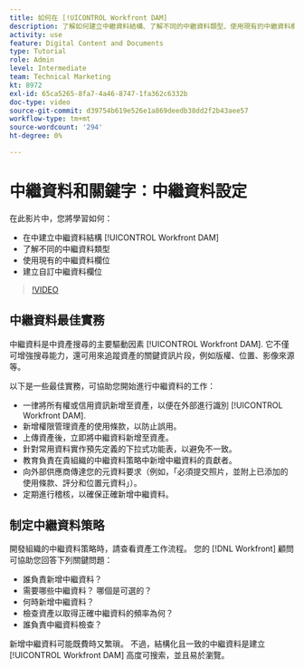 ```yaml
---
title: 如何在 [!UICONTROL Workfront DAM]
description: 了解如何建立中繼資料結構、了解不同的中繼資料類型、使用現有的中繼資料欄位，以及 [!UICONTROL Workfront DAM].
activity: use
feature: Digital Content and Documents
type: Tutorial
role: Admin
level: Intermediate
team: Technical Marketing
kt: 8972
exl-id: 65ca5265-8fa7-4a46-8747-1fa362c6332b
doc-type: video
source-git-commit: d39754b619e526e1a869deedb38dd2f2b43aee57
workflow-type: tm+mt
source-wordcount: '294'
ht-degree: 0%

---
```


# 中繼資料和關鍵字：中繼資料設定

在此影片中，您將學習如何：

* 在中建立中繼資料結構 [!UICONTROL Workfront DAM]
* 了解不同的中繼資料類型
* 使用現有的中繼資料欄位
* 建立自訂中繼資料欄位

>[!VIDEO](https://video.tv.adobe.com/v/335235/?quality=12)

## 中繼資料最佳實務

中繼資料是中資產搜尋的主要驅動因素 [!UICONTROL Workfront DAM]. 它不僅可增強搜尋能力，還可用來追蹤資產的關鍵資訊片段，例如版權、位置、影像來源等。

以下是一些最佳實務，可協助您開始進行中繼資料的工作：

* 一律將所有權或信用資訊新增至資產，以便在外部進行識別 [!UICONTROL Workfront DAM].
* 新增權限管理資產的使用條款，以防止誤用。
* 上傳資產後，立即將中繼資料新增至資產。
* 針對常用資料實作預先定義的下拉式功能表，以避免不一致。
* 教育負責在貴組織的中繼資料策略中新增中繼資料的貢獻者。
* 向外部供應商傳達您的元資料要求（例如，「必須提交照片，並附上已添加的使用條款、評分和位置元資料」）。
* 定期進行稽核，以確保正確新增中繼資料。

## 制定中繼資料策略

開發組織的中繼資料策略時，請查看資產工作流程。 您的 [!DNL Workfront] 顧問可協助您回答下列關鍵問題：

* 誰負責新增中繼資料？
* 需要哪些中繼資料？ 哪個是可選的？
* 何時新增中繼資料？
* 檢查資產以取得正確中繼資料的頻率為何？
* 誰負責中繼資料檢查？

新增中繼資料可能既費時又繁瑣。 不過，結構化且一致的中繼資料是建立 [!UICONTROL Workfront DAM] 高度可搜索，並且易於瀏覽。
